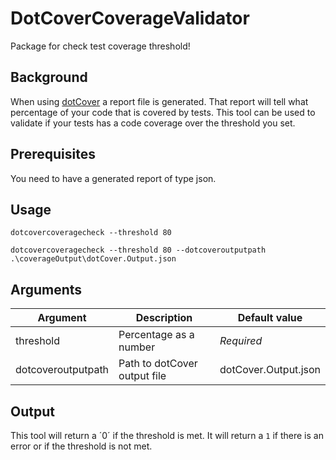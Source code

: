 # DotCoverCoverageValidator
Package for check test coverage threshold!

## Background
When using [dotCover](https://www.jetbrains.com/dotcover/) a report file is generated. That report will tell what percentage of your code that is covered by tests. This tool can be used to validate if your tests has a code coverage over the threshold you set.

## Prerequisites
You need to have a generated report of type json.

## Usage
`dotcovercoveragecheck --threshold 80`

`dotcovercoveragecheck --threshold 80 --dotcoveroutputpath .\coverageOutput\dotCover.Output.json`

## Arguments
| Argument           | Description                  | Default value        |
| ------------------ | ---------------------------- | -------------------- |
| threshold          | Percentage as a number       | *Required*           |
| dotcoveroutputpath | Path to dotCover output file | dotCover.Output.json |

## Output
This tool will return a ´0´ if the threshold is met. It will return a `1` if there is an error or if the threshold is not met.